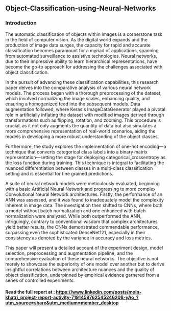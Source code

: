 ## Object-Classification-using-Neural-Networks

### Introduction

The automatic classification of objects within images is a cornerstone task in the field  of computer vision. As the digital world expands and the production of image data surges, the capacity for rapid and accurate classification becomes paramount for a myriad of applications, spanning from automated surveillance to assistive technologies. Neural networks, due to their impressive ability to learn hierarchical representations, have become the go-to approach for addressing the challenges associated with object classification.

In the pursuit of advancing these classification capabilities, this research paper delves into the comparative analysis of various neural network models. The process began with a thorough preprocessing of the dataset, which involved normalizing the image scales, enhancing quality, and ensuring a homogenized feed into the subsequent models. Data augmentation followed, where Keras's ImageDataGenerator played a pivotal role in artificially inflating the dataset with modified images derived through transformations such as flipping, rotation, and zooming. This procedure is crucial, as it not only augments the quantity of data but also simulates a more comprehensive representation of real-world scenarios, aiding the models in developing a more robust understanding of the object classes.

Furthermore, the study explores the implementation of one-hot encoding—a technique that converts categorical class labels into a binary matrix representation—setting the stage for deploying categorical_crossentropy as the loss function during training. This technique is integral to facilitating the nuanced differentiation between classes in a multi-class classification setting and is essential for fine grained predictions.

A suite of neural network models were meticulously evaluated, beginning with a basic Artificial Neural Network and progressing to more complex Convolutional Neural Network architectures. Firstly, the performance of an ANN was assessed, and it was found to inadequately model the complexity inherent in image data. The investigation then shifted to CNNs, where both a model without batch normalization and one enhanced with batch normalization were analyzed. While both outperformed the ANN, intriguingly, contrary to conventional wisdom that complex architectures yield better results, the CNNs demonstrated commendable performance, surpassing even the sophisticated DenseNet121, especially in their consistency as denoted by the variance in accuracy and loss metrics.

This paper will present a detailed account of the experiment design, model selection, preprocessing and augmentation pipeline, and the comprehensive evaluation of these neural networks. The objective is not merely to showcase the superiority of one model over another but to derive insightful correlations between architecture nuances and the quality of object classification, underpinned by empirical evidence garnered from a series of controlled experiments.

#### Read the full report at : https://www.linkedin.com/posts/moin-khatri_project-report-activity-7191459762545246208-yAo_?utm_source=share&utm_medium=member_desktop
